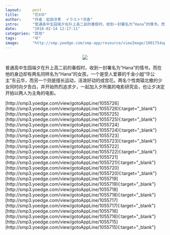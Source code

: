 ```yaml
---
layout:     post
title:      "花X华"
author:     "作者：岩田洋季  イラスト*凉香"
intro:      "普通高中生园端夕在升上高二前的春假时，收到一封署名为“Hana”的情书，而在他的身边却有两名同样名为“Hana”的女孩，一个是受人爱慕的千金小姐“华公主”东云华，而另一个则是擅长运动，活泼好动的成宫花。两名个性南辕北撤的少女同时向夕告白，并开始热烈追求夕，一起加入夕所属的电影研究会，也让夕决定开拍以两人为主角的电影。"
date:       "2018-02-14 12:17:11"
categories: "其他"
tags:       "华"
image:      "http://smp.yoedge.com/smp-app/resource/viewImage/1001754appline.png"
---
```

<div style="text-align: center">
<p><img src="http://smp.yoedge.com/smp-app/resource/viewImage/1001754appline.png"/></p>
</div>
<p class="post-meta">
<span>普通高中生园端夕在升上高二前的春假时，收到一封署名为“Hana”的情书，而在他的身边却有两名同样名为“Hana”的女孩，一个是受人爱慕的千金小姐“华公主”东云华，而另一个则是擅长运动，活泼好动的成宫花。两名个性南辕北撤的少女同时向夕告白，并开始热烈追求夕，一起加入夕所属的电影研究会，也让夕决定开拍以两人为主角的电影。</span>
</p>
[http://smp3.yoedge.com/view/gotoAppLine/1055726](http://smp3.yoedge.com/view/gotoAppLine/1055726){:target="_blank"}
[http://smp3.yoedge.com/view/gotoAppLine/1055725](http://smp3.yoedge.com/view/gotoAppLine/1055725){:target="_blank"}
[http://smp3.yoedge.com/view/gotoAppLine/1055724](http://smp3.yoedge.com/view/gotoAppLine/1055724){:target="_blank"}
[http://smp3.yoedge.com/view/gotoAppLine/1055723](http://smp3.yoedge.com/view/gotoAppLine/1055723){:target="_blank"}
[http://smp3.yoedge.com/view/gotoAppLine/1055722](http://smp3.yoedge.com/view/gotoAppLine/1055722){:target="_blank"}
[http://smp3.yoedge.com/view/gotoAppLine/1055721](http://smp3.yoedge.com/view/gotoAppLine/1055721){:target="_blank"}
[http://smp3.yoedge.com/view/gotoAppLine/1055720](http://smp3.yoedge.com/view/gotoAppLine/1055720){:target="_blank"}
[http://smp3.yoedge.com/view/gotoAppLine/1055719](http://smp3.yoedge.com/view/gotoAppLine/1055719){:target="_blank"}
[http://smp3.yoedge.com/view/gotoAppLine/1055718](http://smp3.yoedge.com/view/gotoAppLine/1055718){:target="_blank"}
[http://smp3.yoedge.com/view/gotoAppLine/1055717](http://smp3.yoedge.com/view/gotoAppLine/1055717){:target="_blank"}
[http://smp3.yoedge.com/view/gotoAppLine/1055716](http://smp3.yoedge.com/view/gotoAppLine/1055716){:target="_blank"}
[http://smp3.yoedge.com/view/gotoAppLine/1055715](http://smp3.yoedge.com/view/gotoAppLine/1055715){:target="_blank"}


